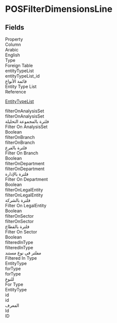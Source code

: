# POSFilterDimensionsLine

<ContentFilter/>

<div class='searchable'>

## Fields

<div class="nama-table">
<div class="row header-row">
<div class="cell">Property</div>
<div class="cell">Column</div>
<div class="cell">Arabic</div>
<div class="cell">English</div>
<div class="cell">Type</div>
<div class="cell">Foreign Table</div>
</div><div class="row searchable" id="entityTypeList">
<div class="cell" data-label="Property">entityTypeList</div>
<div class="cell" data-label="Column">entityTypeList_id</div>
<div class="cell" data-label="Arabic">قائمة الأنواع</div>
<div class="cell" data-label="English">Entity Type List</div>
<div class="cell" data-label="Type">Reference</div>
<div class="cell" data-label="Foreign Table">

 [EntityTypeList](/modules/basic/EntityTypeList.md) 
</div>
</div>

<div class="row searchable" id="filterOnAnalysisSet">
<div class="cell" data-label="Property">filterOnAnalysisSet</div>
<div class="cell" data-label="Column">filterOnAnalysisSet</div>
<div class="cell" data-label="Arabic">فلترة بالمجموعة التحليلة</div>
<div class="cell" data-label="English">Filter On AnalysisSet</div>
<div class="cell" data-label="Type">Boolean</div>

</div>

<div class="row searchable" id="filterOnBranch">
<div class="cell" data-label="Property">filterOnBranch</div>
<div class="cell" data-label="Column">filterOnBranch</div>
<div class="cell" data-label="Arabic">فلترة بالفرع</div>
<div class="cell" data-label="English">Filter On Branch</div>
<div class="cell" data-label="Type">Boolean</div>

</div>

<div class="row searchable" id="filterOnDepartment">
<div class="cell" data-label="Property">filterOnDepartment</div>
<div class="cell" data-label="Column">filterOnDepartment</div>
<div class="cell" data-label="Arabic">فلترة بالإدارة</div>
<div class="cell" data-label="English">Filter On Department</div>
<div class="cell" data-label="Type">Boolean</div>

</div>

<div class="row searchable" id="filterOnLegalEntity">
<div class="cell" data-label="Property">filterOnLegalEntity</div>
<div class="cell" data-label="Column">filterOnLegalEntity</div>
<div class="cell" data-label="Arabic">فلترة بالشركة</div>
<div class="cell" data-label="English">Filter On LegalEntity</div>
<div class="cell" data-label="Type">Boolean</div>

</div>

<div class="row searchable" id="filterOnSector">
<div class="cell" data-label="Property">filterOnSector</div>
<div class="cell" data-label="Column">filterOnSector</div>
<div class="cell" data-label="Arabic">فلترة بالقطاع</div>
<div class="cell" data-label="English">Filter On Sector</div>
<div class="cell" data-label="Type">Boolean</div>

</div>

<div class="row searchable" id="filteredInType">
<div class="cell" data-label="Property">filteredInType</div>
<div class="cell" data-label="Column">filteredInType</div>
<div class="cell" data-label="Arabic">مفلتر في نوع مستند</div>
<div class="cell" data-label="English">Filtered In Type</div>
<div class="cell" data-label="Type">EntityType</div>

</div>

<div class="row searchable" id="forType">
<div class="cell" data-label="Property">forType</div>
<div class="cell" data-label="Column">forType</div>
<div class="cell" data-label="Arabic">للنوع</div>
<div class="cell" data-label="English">For Type</div>
<div class="cell" data-label="Type">EntityType</div>

</div>

<div class="row searchable" id="id">
<div class="cell" data-label="Property">id</div>
<div class="cell" data-label="Column">id</div>
<div class="cell" data-label="Arabic">المعرف</div>
<div class="cell" data-label="English">Id</div>
<div class="cell" data-label="Type">ID</div>

</div>


</div>
</div>

